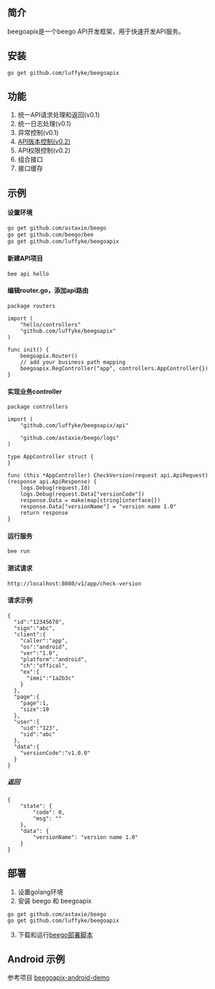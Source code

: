 ## 简介
beegoapix是一个beego API开发框架，用于快速开发API服务。

## 安装
```
go get github.com/luffyke/beegoapix
```

## 功能
1. 统一API请求处理和返回(v0.1)
2. 统一日志处理(v0.1)
3. 异常控制(v0.1)
4. [API版本控制(v0.2)](https://github.com/luffyke/beegoapix/wiki/API-version-control)
5. API权限控制(v0.2)
6. 组合接口
7. 接口缓存

## 示例
#### 设置环境
```bash
go get github.com/astaxie/beego
go get github.com/beego/bee
go get github.com/luffyke/beegoapix
```

#### 新建API项目
```
bee api hello
```

#### 编辑router.go，添加api路由
```
package routers

import (
	"hello/controllers"
	"github.com/luffyke/beegoapix"
)

func init() {
	beegoapix.Router()
	// add your business path mapping
	beegoapix.RegController("app", controllers.AppController{})
}
```

#### 实现业务controller
```
package controllers

import (
	"github.com/luffyke/beegoapix/api"

	"github.com/astaxie/beego/logs"
)

type AppController struct {
}

func (this *AppController) CheckVersion(request api.ApiRequest) (response api.ApiResponse) {
	logs.Debug(request.Id)
	logs.Debug(request.Data["versionCode"])
	response.Data = make(map[string]interface{})
	response.Data["versionName"] = "version name 1.0"
	return response
}
```

#### 运行服务
```
bee run
```

#### 测试请求
```
http://localhost:8080/v1/app/check-version
```

#### 请求示例
```
{
  "id":"12345678",
  "sign":"abc",
  "client":{
    "caller":"app",
    "os":"android",
    "ver":"1.0",
    "platform":"android",
    "ch":"offical",
    "ex":{
      "imei":"1a2b3c"
    }
  },
  "page":{
  	"page":1,
  	"size":10
  },
  "user":{
    "uid":"123",
    "sid":"abc"
  },
  "data":{
    "versionCode":"v1.0.0"
  }
}
```

##### 返回
```
{
    "state": {
        "code": 0,
        "msg": ""
    },
    "data": {
        "versionName": "version name 1.0"
    }
}
```

## 部署
1. 设置golang环境
2. 安装 beego 和 beegoapix
```
go get github.com/astaxie/beego
go get github.com/luffyke/beegoapix
```
3. 下载和运行[beego部署脚本](https://gist.github.com/luffyke/790154ec5142abd9fd6245a5fd8b9427)

## Android 示例
参考项目 [beegoapix-android-demo](https://github.com/luffyke/beegoapix-android-demo)